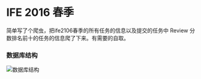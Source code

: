 # IFE 2016 春季


简单写了个爬虫，把ife2106春季的所有任务的信息以及提交的任务中 Review 分数排名前十的任务的信息爬了下来。有需要的自取。

### 数据库结构

![数据库结构](http://ww4.sinaimg.cn/large/624e5db7jw1f544r582idj20mq0ngafp.jpg)